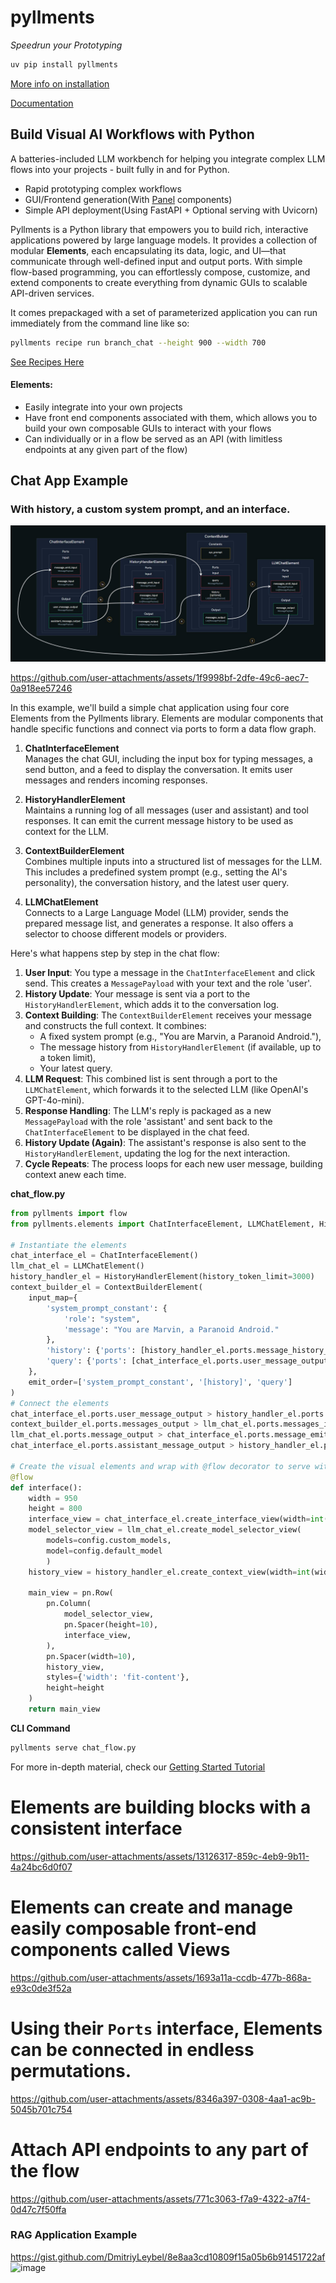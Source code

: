 # pyllments

*Speedrun your Prototyping*

```bash
uv pip install pyllments
```
[More info on installation](https://docs.pyllments.com/installation.html)

[Documentation](https://docs.pyllments.com/)

## Build Visual AI Workflows with Python
A batteries-included LLM workbench for helping you integrate complex LLM flows into your projects - built fully in and for Python.
* Rapid prototyping complex workflows
* GUI/Frontend generation(With [Panel](https://github.com/holoviz/panel) components)
* Simple API deployment(Using FastAPI + Optional serving with Uvicorn)


Pyllments is a Python library that empowers you to build rich, interactive applications powered by large language models. It provides a collection of modular **Elements**, each encapsulating its data, logic, and UI—that communicate through well-defined input and output ports. With simple flow-based programming, you can effortlessly compose, customize, and extend components to create everything from dynamic GUIs to scalable API-driven services.

It comes prepackaged with a set of parameterized application you can run immediately from the command line like so:
```bash
pyllments recipe run branch_chat --height 900 --width 700
```
[See Recipes Here](https://docs.pyllments.com/recipes/)

#### Elements:
* Easily integrate into your own projects
* Have front end components associated with them, which allows you to build your own composable GUIs to interact with your flows
* Can individually or in a flow be served as an API (with limitless endpoints at any given part of the flow)

## Chat App Example
### With history, a custom system prompt, and an interface.
![Chat Flow](https://github.com/Prudent-Patterns/pyllments/blob/main/docs/assets/introduction/intro_example_flow.jpg?raw=true)

https://github.com/user-attachments/assets/1f9998bf-2dfe-49c6-aec7-0a918ee57246

In this example, we'll build a simple chat application using four core Elements from the Pyllments library. Elements are modular components that handle specific functions and connect via ports to form a data flow graph.

1. **ChatInterfaceElement**  
   Manages the chat GUI, including the input box for typing messages, a send button, and a feed to display the conversation. It emits user messages and renders incoming responses.

2. **HistoryHandlerElement**  
   Maintains a running log of all messages (user and assistant) and tool responses. It can emit the current message history to be used as context for the LLM.

3. **ContextBuilderElement**  
   Combines multiple inputs into a structured list of messages for the LLM. This includes a predefined system prompt (e.g., setting the AI's personality), the conversation history, and the latest user query.

4. **LLMChatElement**  
   Connects to a Large Language Model (LLM) provider, sends the prepared message list, and generates a response. It also offers a selector to choose different models or providers.

Here's what happens step by step in the chat flow:

1. **User Input**: You type a message in the `ChatInterfaceElement` and click send. This creates a `MessagePayload` with your text and the role 'user'.  
2. **History Update**: Your message is sent via a port to the `HistoryHandlerElement`, which adds it to the conversation log.  
3. **Context Building**: The `ContextBuilderElement` receives your message and constructs the full context. It combines:  
   - A fixed system prompt (e.g., "You are Marvin, a Paranoid Android."),  
   - The message history from `HistoryHandlerElement` (if available, up to a token limit),  
   - Your latest query.  
4. **LLM Request**: This combined list is sent through a port to the `LLMChatElement`, which forwards it to the selected LLM (like OpenAI's GPT-4o-mini).  
5. **Response Handling**: The LLM's reply is packaged as a new `MessagePayload` with the role 'assistant' and sent back to the `ChatInterfaceElement` to be displayed in the chat feed.  
6. **History Update (Again)**: The assistant's response is also sent to the `HistoryHandlerElement`, updating the log for the next interaction.  
7. **Cycle Repeats**: The process loops for each new user message, building context anew each time.

**chat_flow.py**
```python
from pyllments import flow
from pyllments.elements import ChatInterfaceElement, LLMChatElement, HistoryHandlerElement

# Instantiate the elements
chat_interface_el = ChatInterfaceElement()
llm_chat_el = LLMChatElement()
history_handler_el = HistoryHandlerElement(history_token_limit=3000)
context_builder_el = ContextBuilderElement(
    input_map={
        'system_prompt_constant': {
            'role': "system",
            'message': "You are Marvin, a Paranoid Android."
        },
        'history': {'ports': [history_handler_el.ports.message_history_output]},
        'query': {'ports': [chat_interface_el.ports.user_message_output]},
    },
    emit_order=['system_prompt_constant', '[history]', 'query']
)
# Connect the elements
chat_interface_el.ports.user_message_output > history_handler_el.ports.message_input
context_builder_el.ports.messages_output > llm_chat_el.ports.messages_input
llm_chat_el.ports.message_output > chat_interface_el.ports.message_emit_input
chat_interface_el.ports.assistant_message_output > history_handler_el.ports.message_emit_input

# Create the visual elements and wrap with @flow decorator to serve with pyllments
@flow
def interface():
    width = 950
    height = 800
    interface_view = chat_interface_el.create_interface_view(width=int(width*.75))
    model_selector_view = llm_chat_el.create_model_selector_view(
        models=config.custom_models, 
        model=config.default_model
        )
    history_view = history_handler_el.create_context_view(width=int(width*.25))

    main_view = pn.Row(
        pn.Column(
            model_selector_view,
            pn.Spacer(height=10),
            interface_view,
        ),
        pn.Spacer(width=10),
        history_view,
        styles={'width': 'fit-content'},
        height=height
    )
    return main_view
```
**CLI Command**
```bash
pyllments serve chat_flow.py
```

For more in-depth material, check our [Getting Started Tutorial](https://docs.pyllments.com/getting_started/)


# Elements are building blocks with a consistent interface
https://github.com/user-attachments/assets/13126317-859c-4eb9-9b11-4a24bc6d0f07

# Elements can create and manage easily composable front-end components called Views
https://github.com/user-attachments/assets/1693a11a-ccdb-477b-868a-e93c0de3f52a

# Using their `Ports` interface, Elements can be connected in endless permutations.
https://github.com/user-attachments/assets/8346a397-0308-4aa1-ac9b-5045b701c754


# Attach API endpoints to any part of the flow
https://github.com/user-attachments/assets/771c3063-f7a9-4322-a7f4-0d47c7f50ffa



### RAG Application Example
https://gist.github.com/DmitriyLeybel/8e8aa3cd10809f15a05b6b91451722af
![image](https://github.com/user-attachments/assets/2b061219-d21a-420f-967a-45eadc65bcad)

